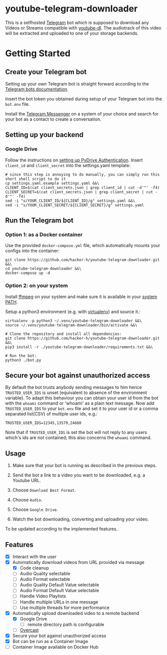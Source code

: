 # youtube-telegram-downloader

This is a selfhosted [Telegram](https://telegram.org/) bot which is supposed to download any Videos or Streams compatible with [youtube-dl](https://github.com/ytdl-org/youtube-dl).
The audiotrack of this video will be extracted and uploaded to one of your storage backends.


# Getting Started

## Create your Telegram bot

Setting up your own Telegram bot is straight forward according to the [Telegram bots documentation](https://core.telegram.org/bots).

Insert the bot token you obtained during setup of your Telegram bot into the `bot.env` file.

Install the [Telegram Messenger](https://telegram.org/) on a system of your choice and search for your bot as a contact to create a conversation.

## Setting up your backend

### Google Drive
Follow the instructions on [setting up PyDrive Authentication](https://pythonhosted.org/PyDrive/quickstart.html#authentication).
Insert `client_id` and `client_secret` into the settings.yaml template:
```
# since this step is annoying to do manually, you can simply run this short shell script to do it
cp settings.yaml.example settings.yaml &&\
CLIENT_ID=$(cat client_secrets.json | grep client_id | cut -d'"' -f4)
CLIENT_SECRET=$(cat client_secrets.json | grep client_secret | cut -d'"' -f4)
sed -i "s/YOUR_CLIENT_ID/${CLIENT_ID}/g" settings.yaml &&\
sed -i "s/YOUR_CLIENT_SECRET/${CLIENT_SECRET}/g" settings.yaml
```

## Run the Telegram bot

### Option 1: as a Docker container
Use the provided `docker-compose.yml` file, which automatically mounts your configs into the container:
```
git clone https://github.com/hacker-h/youtube-telegram-downloader.git &&\
cd youtube-telegram-downloader &&\
docker-compose up -d
```

### Option 2: on your system
Install [ffmpeg](https://ffmpeg.org/) on your system and make sure it is available in your [system PATH](https://en.wikipedia.org/wiki/PATH_(variable)).

Setup a python3 environment (e.g. with [virtualenv](https://virtualenv.pypa.io/en/stable/)) and source it.:
```
virtualenv -p python3 ~/.venv/youtube-telegram-downloader &&\
source ~/.venv/youtube-telegram-downloader/bin/activate &&\

# Clone the repository and install all dependencies:
git clone https://github.com/hacker-h/youtube-telegram-downloader.git &&\
pip3 install -r ./youtube-telegram-downloader/requirements.txt &&\

# Run the bot:
python3 ./bot.py
```

## Secure your bot against unauthorized access
By default the bot trusts anybody sending messages to him hence `TRUSTED_USER_IDS` is unset (equivalent to absence of the environment variable).
To adapt this behaviour you can obtain your user id from the bot with the `whoami` command or 'whoami' as a plain text message.
Now add `TRUSTED_USER_IDS` to your `bot.env` file and set it to your user id or a comma separated list(CSV) of multiple user ids, e.g.:
```
TRUSTED_USER_IDS=12345,13579,24680
```
Note that if `TRUSTED_USER_IDS` is set the bot will not reply to any users which's ids are not contained; this also concerns the `whoami` command.

## Usage

1. Make sure that your bot is running as described in the previous steps.

2. Send the bot a link to a video you want to be downloaded, e.g. a Youtube URL.

3. Choose `Download Best Format`.

4. Choose `Audio`.

5. Choose `Google Drive`.

6. Watch the bot downloading, converting and uploading your video.

To be updated according to the implemented features..

## Features

- [x] Interact with the user
- [x] Automatically download videos from URL provided via message
    - [x] Code cleanup
    - [ ] Audio Quality selectable
    - [ ] Audio Format selectable
    - [ ] Audio Quality Default Value selectable
    - [ ] Audio Format Default Value selectable
    - [ ] Handle Video Playlists
    - [ ] Handle multiple URLs in one message
    - [ ] Use multiple threads for more performance
- [x] Automatically upload downloaded video to a remote backend
    - [x] Google Drive
        - [ ] remote directory path is configurable
    - [ ] [Overcast](https://overcast.fm/)
- [x] Secure your bot against unauthorized access
- [x] Bot can be run as a Container Image
- [ ] Container Image available on Docker Hub
